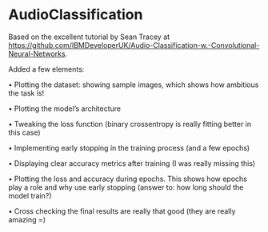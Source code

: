 # AudioClassification

Based on the excellent tutorial by Sean Tracey  at https://github.com/IBMDeveloperUK/Audio-Classification-w.-Convolutional-Neural-Networks.

Added a few elements:

•	Plotting the dataset: showing sample images, which shows how ambitious the task is!

•	Plotting the model’s architecture

•	Tweaking the loss function (binary crossentropy is really fitting better in this case)

•	Implementing early stopping in the training process (and a few epochs)

•	Displaying clear accuracy metrics after training (I was really missing this)

•	Plotting the loss and accuracy during epochs. This shows how epochs play a role and why use early stopping (answer to: how long should the model train?)

•	Cross checking the final results are really that good (they are really amazing =)
